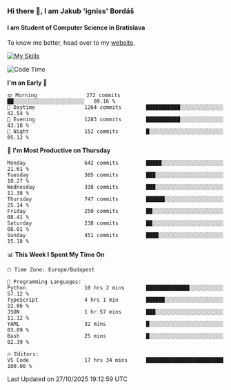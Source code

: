 ### Hi there 👋, I am Jakub 'igniss' Bordáš

#### I am Student of Computer Science in Bratislava
To know me better, head over to my [website](https://bordas.sk).

[![My Skills](https://skillicons.dev/icons?i=js,typescript,html,css,figma,svelte,vue,next,postgresql,nest,express,nodejs)](https://bordas.sk)


<!--START_SECTION:waka-->
![Code Time](http://img.shields.io/badge/Code%20Time-2%2C218%20hrs%2036%20mins-blue)

**I'm an Early 🐤** 

```text
🌞 Morning                272 commits         ██░░░░░░░░░░░░░░░░░░░░░░░   09.16 % 
🌆 Daytime                1264 commits        ███████████░░░░░░░░░░░░░░   42.54 % 
🌃 Evening                1283 commits        ███████████░░░░░░░░░░░░░░   43.18 % 
🌙 Night                  152 commits         █░░░░░░░░░░░░░░░░░░░░░░░░   05.12 % 
```
📅 **I'm Most Productive on Thursday** 

```text
Monday                   642 commits         █████░░░░░░░░░░░░░░░░░░░░   21.61 % 
Tuesday                  305 commits         ███░░░░░░░░░░░░░░░░░░░░░░   10.27 % 
Wednesday                338 commits         ███░░░░░░░░░░░░░░░░░░░░░░   11.38 % 
Thursday                 747 commits         ██████░░░░░░░░░░░░░░░░░░░   25.14 % 
Friday                   250 commits         ██░░░░░░░░░░░░░░░░░░░░░░░   08.41 % 
Saturday                 238 commits         ██░░░░░░░░░░░░░░░░░░░░░░░   08.01 % 
Sunday                   451 commits         ████░░░░░░░░░░░░░░░░░░░░░   15.18 % 
```


📊 **This Week I Spent My Time On** 

```text
🕑︎ Time Zone: Europe/Budapest

💬 Programming Languages: 
Python                   10 hrs 2 mins       ██████████████░░░░░░░░░░░   57.12 % 
TypeScript               4 hrs 1 min         ██████░░░░░░░░░░░░░░░░░░░   22.86 % 
JSON                     1 hr 57 mins        ███░░░░░░░░░░░░░░░░░░░░░░   11.12 % 
YAML                     32 mins             █░░░░░░░░░░░░░░░░░░░░░░░░   03.09 % 
Bash                     25 mins             █░░░░░░░░░░░░░░░░░░░░░░░░   02.39 % 

🔥 Editors: 
VS Code                  17 hrs 34 mins      █████████████████████████   100.00 % 
```


 Last Updated on 27/10/2025 19:12:59 UTC
<!--END_SECTION:waka-->
